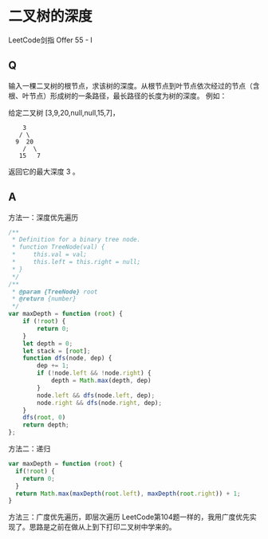 # 二叉树的深度
LeetCode剑指 Offer 55 - I

## Q
输入一棵二叉树的根节点，求该树的深度。从根节点到叶节点依次经过的节点（含根、叶节点）形成树的一条路径，最长路径的长度为树的深度。
例如：

给定二叉树 [3,9,20,null,null,15,7]，
```
    3
   / \
  9  20
    /  \
   15   7
```
返回它的最大深度 3 。

## A
方法一：深度优先遍历
``` javascript
/**
 * Definition for a binary tree node.
 * function TreeNode(val) {
 *     this.val = val;
 *     this.left = this.right = null;
 * }
 */
/**
 * @param {TreeNode} root
 * @return {number}
 */
var maxDepth = function (root) {
    if (!root) {
        return 0;
    }
    let depth = 0;
    let stack = [root];
    function dfs(node, dep) {
        dep += 1;
        if (!node.left && !node.right) {
            depth = Math.max(depth, dep)
        }
        node.left && dfs(node.left, dep);
        node.right && dfs(node.right, dep);
    }
    dfs(root, 0)
    return depth;
};
```

方法二：递归
``` javascript
var maxDepth = function (root) {
  if(!root) {
    return 0;
  }
  return Math.max(maxDepth(root.left), maxDepth(root.right)) + 1;
}
```
方法三：广度优先遍历，即层次遍历
LeetCode第104题一样的，我用广度优先实现了。思路是之前在做从上到下打印二叉树中学来的。